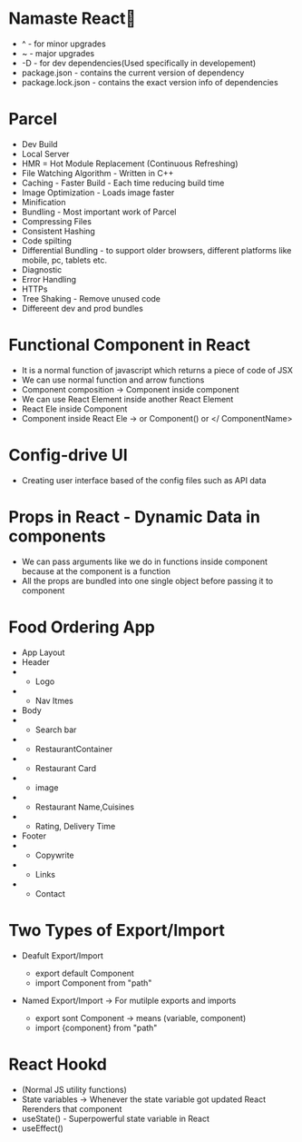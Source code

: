 # Namaste React🚀
- ^ - for minor upgrades
- ~ - major upgrades
- -D - for dev dependencies(Used specifically in developement)
- package.json - contains the current version of dependency
- package.lock.json - contains the exact version info of dependencies




# Parcel
- Dev Build
- Local Server
- HMR = Hot Module Replacement (Continuous Refreshing)
- File Watching Algorithm - Written in C++
- Caching - Faster Build - Each time reducing build time
- Image Optimization - Loads image faster
- Minification
- Bundling - Most important work of Parcel
- Compressing Files
- Consistent Hashing
- Code spilting
- Differential Bundling - to support older browsers, different platforms like mobile, pc, tablets etc.
- Diagnostic
- Error Handling
- HTTPs
- Tree Shaking - Remove unused code 
- Differeent dev and prod bundles
 

 # Functional Component in React
 - It is a normal function of javascript which returns a piece of code of JSX
 - We can use normal function and arrow functions
 - Component composition -> Component inside component
 - We can use React Element inside another React Element
 - React Ele inside Component
 - Component inside React Ele -> <ComponentName /> or Component() or <ComponentName ></ ComponentName>


 # Config-drive UI
 - Creating user interface based of the config files such as API data

 # Props in React - Dynamic Data in components
 - We can pass arguments like we do in functions inside component because at the component is a function
 - All the props  are bundled into one single object before passing it to component


 # Food Ordering App
 * App Layout
 * Header
 * - Logo
 * - Nav Itmes
 * Body
 * - Search bar
 * - RestaurantContainer
 * - Restaurant Card
 *    - image
 *    - Restaurant Name,Cuisines
 *    - Rating, Delivery Time
 * Footer
 * - Copywrite
 * - Links
 * - Contact

 # Two Types of Export/Import
- Deafult Export/Import
    - export default Component
    - import Component from "path"

- Named Export/Import -> For mutilple exports and imports
    - export sont Component -> means (variable, component)
    - import {component} from "path"

# React Hookd
- (Normal JS utility functions)
- State variables -> Whenever the state variable got updated React Rerenders that component
- useState() - Superpowerful state variable in React
- useEffect()